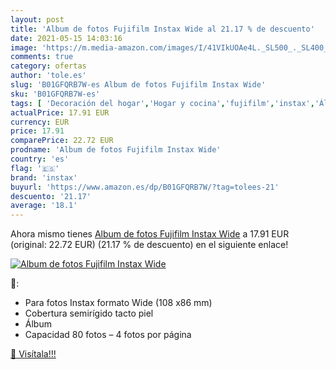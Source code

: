 ```yaml
---
layout: post
title: 'Album de fotos Fujifilm Instax Wide al 21.17 % de descuento'
date: 2021-05-15 14:03:16
image: 'https://m.media-amazon.com/images/I/41VIkUOAe4L._SL500_._SL400_.jpg'
comments: true
category: ofertas
author: 'tole.es'
slug: 'B01GFQRB7W-es Album de fotos Fujifilm Instax Wide'
sku: 'B01GFQRB7W-es'
tags: [ 'Decoración del hogar','Hogar y cocina','fujifilm','instax','Álbumes de fotos', ]
actualPrice: 17.91 EUR
currency: EUR
price: 17.91
comparePrice: 22.72 EUR
prodname: 'Album de fotos Fujifilm Instax Wide'
country: 'es'
flag: '🇪🇸'
brand: 'instax'
buyurl: 'https://www.amazon.es/dp/B01GFQRB7W/?tag=tolees-21'
descuento: '21.17'
average: '18.1'
---
```


Ahora mismo tienes [Album de fotos Fujifilm Instax Wide](https://www.amazon.es/dp/B01GFQRB7W/?tag=tolees-21) a 17.91 EUR (original: 22.72 EUR) (21.17 %  de descuento) en el siguiente enlace!

[![Album de fotos Fujifilm Instax Wide](https://m.media-amazon.com/images/I/41VIkUOAe4L._SL500_._SL400_.jpg)](https://www.amazon.es/dp/B01GFQRB7W/?tag=tolees-21)

🔎:

- Para fotos Instax formato Wide (108 x86 mm)
- Cobertura semirígido tacto piel
- Álbum
- Capacidad 80 fotos – 4 fotos por página

[🛒 Visítala!!!](https://www.amazon.es/dp/B01GFQRB7W/?tag=tolees-21)
